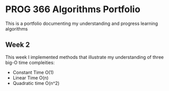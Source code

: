 # PROG 366 Algorithms Portfolio

This is a portfolio documenting my understanding and progress learning algorithms

## Week 2

This week I implemented methods that illustrate my understanding of three big-O time compleities:
- Constant Time O(1)
- Linear Time O(n)
- Quadratic time O(n^2)
